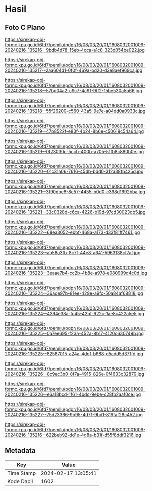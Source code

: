 # Hasil

## Foto C Plano

https://sirekap-obj-formc.kpu.go.id/6fd7/pemilu/pdpr/16/08/03/20/01/1608032001009-20240216-135216--9bdb4d78-15eb-4cca-a1c8-323d054be022.jpg

https://sirekap-obj-formc.kpu.go.id/6fd7/pemilu/pdpr/16/08/03/20/01/1608032001009-20240216-135217--2aa604d1-0f0f-469a-bd20-d3e8aef969ca.jpg

https://sirekap-obj-formc.kpu.go.id/6fd7/pemilu/pdpr/16/08/03/20/01/1608032001009-20240216-135218--57bd04a2-c9c7-4c91-9ff2-15be530a5b66.jpg

https://sirekap-obj-formc.kpu.go.id/6fd7/pemilu/pdpr/16/08/03/20/01/1608032001009-20240216-135218--55f26200-c560-43a5-9e7e-a04dd0a0933c.jpg

https://sirekap-obj-formc.kpu.go.id/6fd7/pemilu/pdpr/16/08/03/20/01/1608032001009-20240216-135219--47b8522f-e83f-4b24-8b6e-c50618c54a64.jpg

https://sirekap-obj-formc.kpu.go.id/6fd7/pemilu/pdpr/16/08/03/20/01/1608032001009-20240216-135219--0f23030c-5ccb-400b-a705-51fb8c880b0e.jpg

https://sirekap-obj-formc.kpu.go.id/6fd7/pemilu/pdpr/16/08/03/20/01/1608032001009-20240216-135220--01c31a06-7616-454b-bdd0-312a38fb425d.jpg

https://sirekap-obj-formc.kpu.go.id/6fd7/pemilu/pdpr/16/08/03/20/01/1608032001009-20240216-135221--3f90dbe8-8c57-4455-b0d0-c398d1692bba.jpg

https://sirekap-obj-formc.kpu.go.id/6fd7/pemilu/pdpr/16/08/03/20/01/1608032001009-20240216-135221--33c0328d-c6ca-4226-b19d-97cd30023db5.jpg

https://sirekap-obj-formc.kpu.go.id/6fd7/pemilu/pdpr/16/08/03/20/01/1608032001009-20240216-135222--68ea3052-ebbf-468a-a173-d33f81ff7461.jpg

https://sirekap-obj-formc.kpu.go.id/6fd7/pemilu/pdpr/16/08/03/20/01/1608032001009-20240216-135223--ab58a3fb-8c7f-44e8-a641-5963138cf7af.jpg

https://sirekap-obj-formc.kpu.go.id/6fd7/pemilu/pdpr/16/08/03/20/01/1608032001009-20240216-135223--3eaae7b4-cc2b-4b8e-a978-e080999d4c0d.jpg

https://sirekap-obj-formc.kpu.go.id/6fd7/pemilu/pdpr/16/08/03/20/01/1608032001009-20240216-135224--36ade97b-81ee-429e-a9fc-50a84af68818.jpg

https://sirekap-obj-formc.kpu.go.id/6fd7/pemilu/pdpr/16/08/03/20/01/1608032001009-20240216-135224--4394e38a-fc45-42bf-922c-1ae8c422a5e5.jpg

https://sirekap-obj-formc.kpu.go.id/6fd7/pemilu/pdpr/16/08/03/20/01/1608032001009-20240216-135225--0a7ee695-f23a-452a-8b17-4120c630749b.jpg

https://sirekap-obj-formc.kpu.go.id/6fd7/pemilu/pdpr/16/08/03/20/01/1608032001009-20240216-135225--82587015-a24a-4ddf-b888-d5add5d371fd.jpg

https://sirekap-obj-formc.kpu.go.id/6fd7/pemilu/pdpr/16/08/03/20/01/1608032001009-20240216-135226--8c9ec3b0-8f7a-4915-826e-0f4633c32879.jpg

https://sirekap-obj-formc.kpu.go.id/6fd7/pemilu/pdpr/16/08/03/20/01/1608032001009-20240216-135226--e6a18bcd-1f61-4bdc-9ebe-c28fb2aaf0ce.jpg

https://sirekap-obj-formc.kpu.go.id/6fd7/pemilu/pdpr/16/08/03/20/01/1608032001009-20240216-135227--75d23366-9b95-4d71-9bd1-819faf28c452.jpg

https://sirekap-obj-formc.kpu.go.id/6fd7/pemilu/pdpr/16/08/03/20/01/1608032001009-20240216-135216--622beb92-dd1e-4d8a-b31f-d55f8ddf3216.jpg


## Metadata

| Key        | Value               |
| ---------- | ------------------- |
| Time Stamp | 2024-02-17 13:05:41 |
| Kode Dapil | 1602                |



